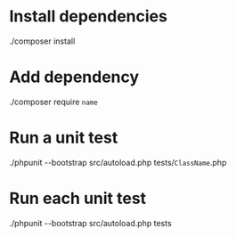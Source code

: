 # Install dependencies
./composer install

# Add dependency
./composer require `name`

# Run a unit test

./phpunit --bootstrap src/autoload.php tests/`ClassName`.php

# Run each unit test

./phpunit --bootstrap src/autoload.php tests